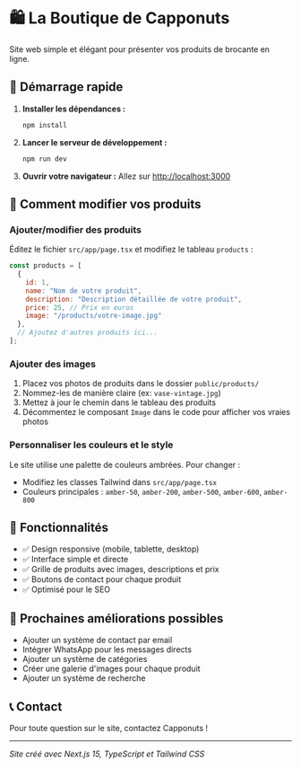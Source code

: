 # 🛍️ La Boutique de Capponuts

Site web simple et élégant pour présenter vos produits de brocante en ligne.

## 🚀 Démarrage rapide

1. **Installer les dépendances :**
   ```bash
   npm install
   ```

2. **Lancer le serveur de développement :**
   ```bash
   npm run dev
   ```

3. **Ouvrir votre navigateur :**
   Allez sur [http://localhost:3000](http://localhost:3000)

## 📝 Comment modifier vos produits

### Ajouter/modifier des produits

Éditez le fichier `src/app/page.tsx` et modifiez le tableau `products` :

```javascript
const products = [
  {
    id: 1,
    name: "Nom de votre produit",
    description: "Description détaillée de votre produit",
    price: 25, // Prix en euros
    image: "/products/votre-image.jpg"
  },
  // Ajoutez d'autres produits ici...
];
```

### Ajouter des images

1. Placez vos photos de produits dans le dossier `public/products/`
2. Nommez-les de manière claire (ex: `vase-vintage.jpg`)
3. Mettez à jour le chemin dans le tableau des produits
4. Décommentez le composant `Image` dans le code pour afficher vos vraies photos

### Personnaliser les couleurs et le style

Le site utilise une palette de couleurs ambrées. Pour changer :
- Modifiez les classes Tailwind dans `src/app/page.tsx`
- Couleurs principales : `amber-50`, `amber-200`, `amber-500`, `amber-600`, `amber-800`

## 📱 Fonctionnalités

- ✅ Design responsive (mobile, tablette, desktop)
- ✅ Interface simple et directe
- ✅ Grille de produits avec images, descriptions et prix
- ✅ Boutons de contact pour chaque produit
- ✅ Optimisé pour le SEO

## 🎨 Prochaines améliorations possibles

- Ajouter un système de contact par email
- Intégrer WhatsApp pour les messages directs
- Ajouter un système de catégories
- Créer une galerie d'images pour chaque produit
- Ajouter un système de recherche

## 📞 Contact

Pour toute question sur le site, contactez Capponuts !

---

*Site créé avec Next.js 15, TypeScript et Tailwind CSS*
